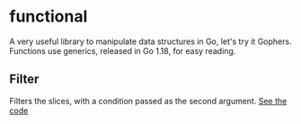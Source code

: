 # functional

A very useful library to manipulate data structures in Go, let's try it Gophers. Functions use generics, released in Go 1.18, for easy reading.


## Filter

Filters the slices, with a condition passed as the second argument. [See the code](https://go.dev/play/p/n3NGUivkliE)



